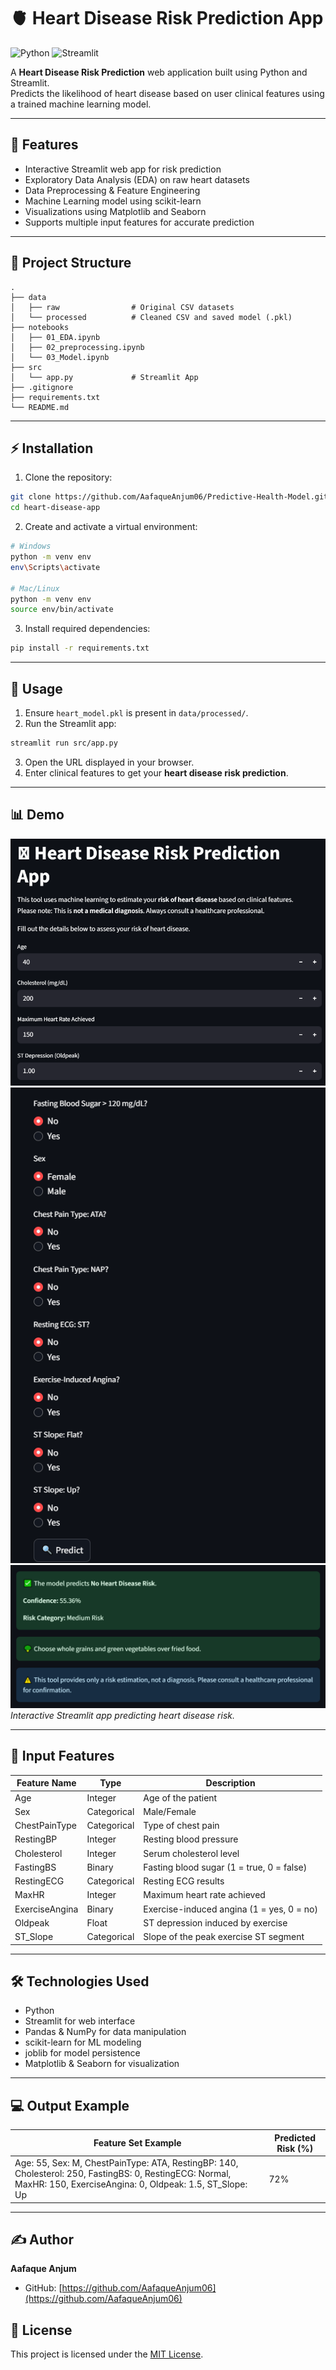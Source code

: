 # 🫀 Heart Disease Risk Prediction App

![Python](https://img.shields.io/badge/Python-3.13-blue)
![Streamlit](https://img.shields.io/badge/Streamlit-1.48.1-orange)

A **Heart Disease Risk Prediction** web application built using Python and Streamlit.  
Predicts the likelihood of heart disease based on user clinical features using a trained machine learning model.

---

## 🔹 Features

- Interactive Streamlit web app for risk prediction  
- Exploratory Data Analysis (EDA) on raw heart datasets  
- Data Preprocessing & Feature Engineering  
- Machine Learning model using scikit-learn  
- Visualizations using Matplotlib and Seaborn  
- Supports multiple input features for accurate prediction  

---

## 📁 Project Structure

```
.
├── data
│   ├── raw                # Original CSV datasets
│   └── processed          # Cleaned CSV and saved model (.pkl)
├── notebooks
│   ├── 01_EDA.ipynb
│   ├── 02_preprocessing.ipynb
│   └── 03_Model.ipynb
├── src
│   └── app.py             # Streamlit App
├── .gitignore
├── requirements.txt
└── README.md
```

---

## ⚡ Installation

1. Clone the repository:

```bash
git clone https://github.com/AafaqueAnjum06/Predictive-Health-Model.git
cd heart-disease-app
```

2. Create and activate a virtual environment:

```bash
# Windows
python -m venv env
env\Scripts\activate

# Mac/Linux
python -m venv env
source env/bin/activate
```

3. Install required dependencies:

```bash
pip install -r requirements.txt
```

---

## 🚀 Usage

1. Ensure `heart_model.pkl` is present in `data/processed/`.  
2. Run the Streamlit app:

```bash
streamlit run src/app.py
```

3. Open the URL displayed in your browser.  
4. Enter clinical features to get your **heart disease risk prediction**.

---

## 📊 Demo

![Inputs](./assets/Screenshot_01.png)
![Inputs](./assets/Screenshot_02.png)
![Output](./assets/Screenshot_03.png)
*Interactive Streamlit app predicting heart disease risk.*

---

## 📝 Input Features

| Feature Name       | Type        | Description                           |
|-------------------|------------|---------------------------------------|
| Age               | Integer     | Age of the patient                     |
| Sex               | Categorical | Male/Female                            |
| ChestPainType     | Categorical | Type of chest pain                     |
| RestingBP         | Integer     | Resting blood pressure                 |
| Cholesterol       | Integer     | Serum cholesterol level                |
| FastingBS         | Binary      | Fasting blood sugar (1 = true, 0 = false) |
| RestingECG        | Categorical | Resting ECG results                    |
| MaxHR             | Integer     | Maximum heart rate achieved            |
| ExerciseAngina    | Binary      | Exercise-induced angina (1 = yes, 0 = no) |
| Oldpeak           | Float       | ST depression induced by exercise      |
| ST_Slope          | Categorical | Slope of the peak exercise ST segment |

---

## 🛠️ Technologies Used

- Python
- Streamlit for web interface  
- Pandas & NumPy for data manipulation  
- scikit-learn for ML modeling  
- joblib for model persistence  
- Matplotlib & Seaborn for visualization  

---

## 💻 Output Example

| Feature Set Example | Predicted Risk (%) |
|--------------------|-----------------|
| Age: 55, Sex: M, ChestPainType: ATA, RestingBP: 140, Cholesterol: 250, FastingBS: 0, RestingECG: Normal, MaxHR: 150, ExerciseAngina: 0, Oldpeak: 1.5, ST_Slope: Up | 72% |

---

## ✍️ Author

**Aafaque Anjum**  
- GitHub: [https://github.com/AafaqueAnjum06](https://github.com/AafaqueAnjum06)

## 📄 License

This project is licensed under the [MIT License](LICENSE).

